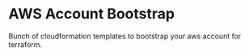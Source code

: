 # AWS Account Bootstrap

Bunch of cloudformation templates to bootstrap your aws account for terraform.
